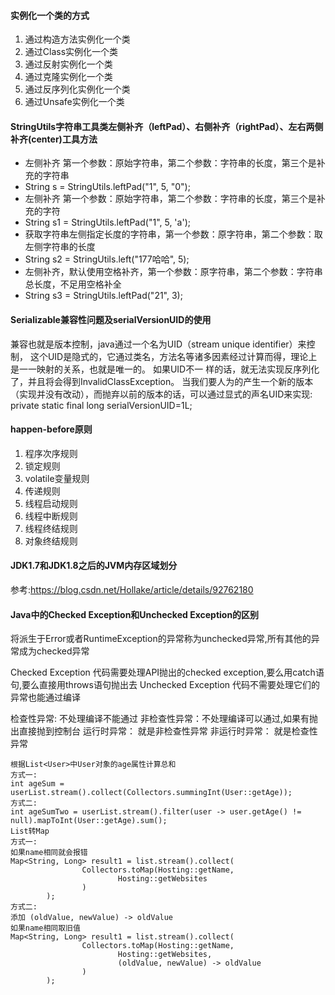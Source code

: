 #### 实例化一个类的方式
1. 通过构造方法实例化一个类
2. 通过Class实例化一个类
3. 通过反射实例化一个类
4. 通过克隆实例化一个类
5. 通过反序列化实例化一个类
6. 通过Unsafe实例化一个类

#### StringUtils字符串工具类左侧补齐（leftPad）、右侧补齐（rightPad）、左右两侧补齐(center)工具方法
* 左侧补齐 第一个参数：原始字符串，第二个参数：字符串的长度，第三个是补充的字符串
* String s = StringUtils.leftPad("1", 5, "0");
* 左侧补齐 第一个参数：原始字符串，第二个参数：字符串的长度，第三个是补充的字符
* String s1 = StringUtils.leftPad("1", 5, 'a');
* 获取字符串左侧指定长度的字符串，第一个参数：原字符串，第二个参数：取左侧字符串的长度
* String s2 = StringUtils.left("177哈哈", 5);
* 左侧补齐，默认使用空格补齐，第一个参数：原字符串，第二个参数：字符串总长度，不足用空格补全
* String s3 = StringUtils.leftPad("21", 3);

#### Serializable兼容性问题及serialVersionUID的使用
兼容也就是版本控制，java通过一个名为UID（stream unique identifier）来控制，
这个UID是隐式的，它通过类名，方法名等诸多因素经过计算而得，理论上是一一映射的关系，也就是唯一的。
如果UID不一 样的话，就无法实现反序列化了，并且将会得到InvalidClassException。
当我们要人为的产生一个新的版本（实现并没有改动），而抛弃以前的版本的话，可以通过显式的声名UID来实现:
private static final long serialVersionUID=1L;

#### happen-before原则
1. 程序次序规则
2. 锁定规则
3. volatile变量规则
4. 传递规则
5. 线程启动规则
6. 线程中断规则
7. 线程终结规则
8. 对象终结规则

#### JDK1.7和JDK1.8之后的JVM内存区域划分
参考:https://blog.csdn.net/Hollake/article/details/92762180

#### Java中的Checked Exception和Unchecked Exception的区别
将派生于Error或者RuntimeException的异常称为unchecked异常,所有其他的异常成为checked异常

Checked Exception
代码需要处理API抛出的checked exception,要么用catch语句,要么直接用throws语句抛出去
Unchecked Exception
代码不需要处理它们的异常也能通过编译

检查性异常: 不处理编译不能通过
非检查性异常：不处理编译可以通过,如果有抛出直接抛到控制台
运行时异常： 就是非检查性异常
非运行时异常： 就是检查性异常

```text
根据List<User>中User对象的age属性计算总和
方式一:
int ageSum = userList.stream().collect(Collectors.summingInt(User::getAge));
方式二:
int ageSumTwo = userList.stream().filter(user -> user.getAge() != null).mapToInt(User::getAge).sum();
List转Map
方式一:
如果name相同就会报错
Map<String, Long> result1 = list.stream().collect(
                Collectors.toMap(Hosting::getName, 
                        Hosting::getWebsites
                )
        );
方式二:
添加 (oldValue, newValue) -> oldValue
如果name相同取旧值
Map<String, Long> result1 = list.stream().collect(
                Collectors.toMap(Hosting::getName, 
                        Hosting::getWebsites,
                        (oldValue, newValue) -> oldValue
                )
        );
```




























































